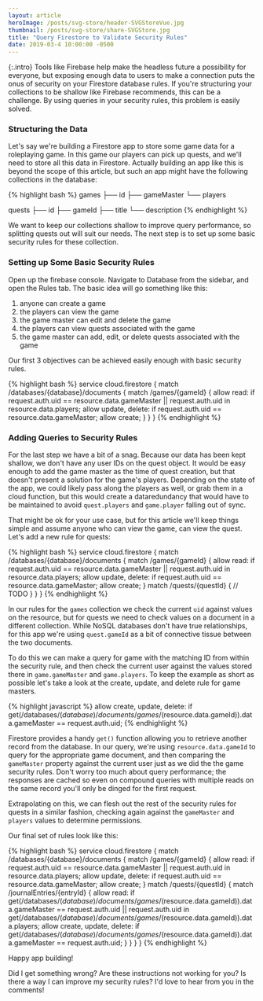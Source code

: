 ```yaml
---
layout: article
heroImage: /posts/svg-store/header-SVGStoreVue.jpg
thumbnail: /posts/svg-store/share-SVGStore.jpg
title: "Query Firestore to Validate Security Rules"
date: 2019-03-4 10:00:00 -0500
---
```

{:.intro}
Tools like Firebase help make the headless future a possibility for everyone, but exposing enough data to users to make a connection puts the onus of security on your Firestore database rules. If you're structuring your collections to be shallow like Firebase recommends, this can be a challenge. By using queries in your security rules, this problem is easily solved.

### Structuring the Data

Let's say we're building a Firestore app to store some game data for a roleplaying game. In this game our players can pick up quests, and we'll need to store all this data in Firestore. Actually building an app like this is beyond the scope of this article, but such an app might have the following collections in the database:

{% highlight bash %}
games
├── id
├── gameMaster
└── players

quests
├── id
├── gameId
├── title
└── description
{% endhighlight %}

We want to keep our collections shallow to improve query performance, so splitting quests out will suit our needs. The next step is to set up some basic security rules for these collection. 

### Setting up Some Basic Security Rules

Open up the firebase console. Navigate to Database from the sidebar, and open the Rules tab. The basic idea will go something like this:

1. anyone can create a game
2. the players can view the game
3. the game master can edit and delete the game
4. the players can view quests associated with the game
5. the game master can add, edit, or delete quests associated with the game

Our first 3 objectives can be achieved easily enough with basic security rules.

{% highlight bash %}
service cloud.firestore {
  match /databases/{database}/documents {
    match /games/{gameId} {
      allow read: if request.auth.uid == resource.data.gameMaster || request.auth.uid in resource.data.players;
      allow update, delete: if request.auth.uid == resource.data.gameMaster;
      allow create;
    }
  }
}
{% endhighlight %}

### Adding Queries to Security Rules

For the last step we have a bit of a snag. Because our data has been kept shallow, we don't have any user IDs on the quest object. It would be easy enough to add the game master as the time of quest creation, but that doesn't present a solution for the game's players. Depending on the state of the app, we could likely pass along the players as well, or grab them in a cloud function, but this would create a dataredundancy that would have to be maintained to avoid `quest.players` and `game.player` falling out of sync.

That might be ok for your use case, but for this article we'll keep things simple and assume anyone who can view the game, can view the quest. Let's add a new rule for quests:

{% highlight bash %}
service cloud.firestore {
  match /databases/{database}/documents {
    match /games/{gameId} {
      allow read: if request.auth.uid == resource.data.gameMaster || request.auth.uid in resource.data.players;
      allow update, delete: if request.auth.uid == resource.data.gameMaster;
      allow create;
    }
    match /quests/{questId} {
      // TODO
    }
  }
}
{% endhighlight %}

In our rules for the `games` collection we check the current `uid` against values on the resource, but for quests we need to check values on a document in a different collection. While NoSQL databases don't have true relationships, for this app we're using `quest.gameId` as a bit of connective tissue between the two documents.

To do this we can make a query for game with the matching ID from within the security rule, and then check the current user against the values stored there in `game.gameMaster` and `game.players`. To keep the example as short as possible let's take a look at the create, update, and delete rule for game masters.

{% highlight javascript %}
allow create, update, delete: if get(/databases/$(database)/documents/games/$(resource.data.gameId)).data.gameMaster == request.auth.uid;
{% endhighlight %}

Firestore provides a handy `get()` function allowing you to retrieve another record from the database. In our query, we're using `resource.data.gameId` to query for the appropriate game document, and then comparing the `gameMaster` property against the current user just as we did the the game security rules. Don't worry too much about query performance; the responses are cached so even on compound queries with multiple reads on the same record you'll only be dinged for the first request.

Extrapolating on this, we can flesh out the rest of the security rules for quests in a similar fashion, checking again against the `gameMaster` and `players` values to determine permissions.

Our final set of rules look like this:

{% highlight bash %}
service cloud.firestore {
  match /databases/{database}/documents {
    match /games/{gameId} {
      allow read: if request.auth.uid == resource.data.gameMaster || request.auth.uid in resource.data.players;
      allow update, delete: if request.auth.uid == resource.data.gameMaster;
      allow create;
    }
    match /quests/{questId} {
      match /journalEntries/{entryId} {
      	allow read: if get(/databases/$(database)/documents/games/$(resource.data.gameId)).data.gameMaster == request.auth.uid || request.auth.uid in get(/databases/$(database)/documents/games/$(resource.data.gameId)).data.players;
				allow create, update, delete: if get(/databases/$(database)/documents/games/$(resource.data.gameId)).data.gameMaster == request.auth.uid;
      }
    }
  }
}
{% endhighlight %}

Happy app building!

Did I get something wrong? Are these instructions not working for you? Is there a way I can improve my security rules? I'd love to hear from you in the comments!
